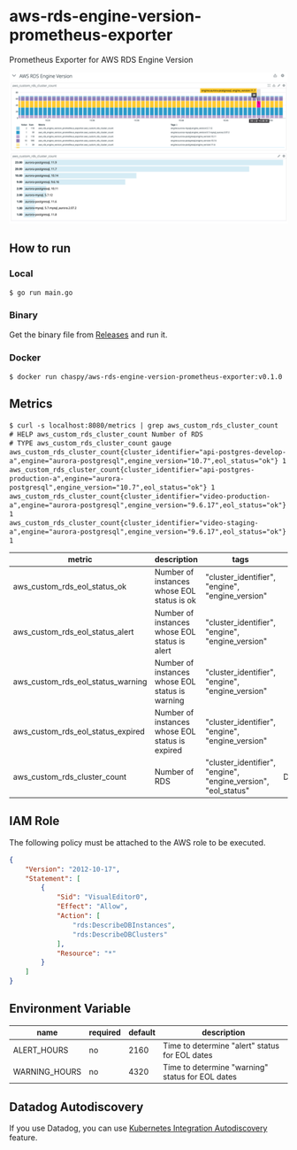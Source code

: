 # aws-rds-engine-version-prometheus-exporter
Prometheus Exporter for AWS RDS Engine Version

![image.png](image.png)

## How to run

### Local

```
$ go run main.go
```

### Binary

Get the binary file from [Releases](https://github.com/chaspy/aws-rds-engine-version-prometheus-exporter/releases) and run it.

### Docker

```
$ docker run chaspy/aws-rds-engine-version-prometheus-exporter:v0.1.0
```

## Metrics

```
$ curl -s localhost:8080/metrics | grep aws_custom_rds_cluster_count
# HELP aws_custom_rds_cluster_count Number of RDS
# TYPE aws_custom_rds_cluster_count gauge
aws_custom_rds_cluster_count{cluster_identifier="api-postgres-develop-a",engine="aurora-postgresql",engine_version="10.7",eol_status="ok"} 1
aws_custom_rds_cluster_count{cluster_identifier="api-postgres-production-a",engine="aurora-postgresql",engine_version="10.7",eol_status="ok"} 1
aws_custom_rds_cluster_count{cluster_identifier="video-production-a",engine="aurora-postgresql",engine_version="9.6.17",eol_status="ok"} 1
aws_custom_rds_cluster_count{cluster_identifier="video-staging-a",engine="aurora-postgresql",engine_version="9.6.17",eol_status="ok"} 1
```

|metric|description|tags|note|
|---------------------------------|-----------------------------------------------|--------------------------------------------------------------|----------|
|aws_custom_rds_eol_status_ok     |Number of instances whose EOL status is ok     |"cluster_identifier", "engine", "engine_version"              |          |
|aws_custom_rds_eol_status_alert  |Number of instances whose EOL status is alert  |"cluster_identifier", "engine", "engine_version"              |          |
|aws_custom_rds_eol_status_warning|Number of instances whose EOL status is warning|"cluster_identifier", "engine", "engine_version"              |          |
|aws_custom_rds_eol_status_expired|Number of instances whose EOL status is expired|"cluster_identifier", "engine", "engine_version"              |          |
|aws_custom_rds_cluster_count     |Number of RDS                                  |"cluster_identifier", "engine", "engine_version", "eol_status"|DEPRECATED|

## IAM Role

The following policy must be attached to the AWS role to be executed.

```json
{
    "Version": "2012-10-17",
    "Statement": [
        {
            "Sid": "VisualEditor0",
            "Effect": "Allow",
            "Action": [
                "rds:DescribeDBInstances",
                "rds:DescribeDBClusters"
            ],
            "Resource": "*"
        }
    ]
}
```

## Environment Variable

|name          |required|default|description                                       |
|--------------|--------|-------|--------------------------------------------------|
|ALERT_HOURS   |no      | 2160  | Time to determine "alert" status for EOL dates   |
|WARNING_HOURS |no      | 4320  | Time to determine "warning" status for EOL dates |

## Datadog Autodiscovery

If you use Datadog, you can use [Kubernetes Integration Autodiscovery](https://docs.datadoghq.com/agent/kubernetes/integrations/?tab=kubernetes) feature.


